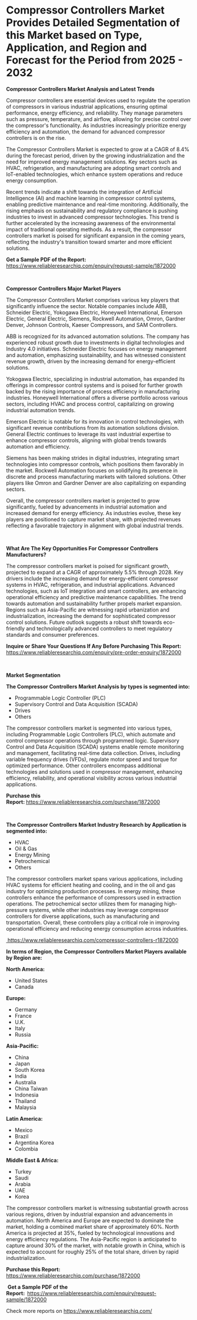 <p><h1>Compressor Controllers Market Provides Detailed Segmentation of this Market based on Type, Application, and Region and Forecast for the Period from 2025 - 2032</h1></p><p><strong>Compressor Controllers Market Analysis and Latest Trends</strong></p>
<p><p>Compressor controllers are essential devices used to regulate the operation of compressors in various industrial applications, ensuring optimal performance, energy efficiency, and reliability. They manage parameters such as pressure, temperature, and airflow, allowing for precise control over the compressor's functionality. As industries increasingly prioritize energy efficiency and automation, the demand for advanced compressor controllers is on the rise.</p><p>The Compressor Controllers Market is expected to grow at a CAGR of 8.4% during the forecast period, driven by the growing industrialization and the need for improved energy management solutions. Key sectors such as HVAC, refrigeration, and manufacturing are adopting smart controls and IoT-enabled technologies, which enhance system operations and reduce energy consumption. </p><p>Recent trends indicate a shift towards the integration of Artificial Intelligence (AI) and machine learning in compressor control systems, enabling predictive maintenance and real-time monitoring. Additionally, the rising emphasis on sustainability and regulatory compliance is pushing industries to invest in advanced compressor technologies. This trend is further accelerated by the increasing awareness of the environmental impact of traditional operating methods. As a result, the compressor controllers market is poised for significant expansion in the coming years, reflecting the industry's transition toward smarter and more efficient solutions.</p></p>
<p><strong>Get a Sample PDF of the Report:&nbsp;</strong> <a href="https://www.reliableresearchiq.com/enquiry/request-sample/1872000?utm_campaign=2318&utm_medium=2&utm_source=Github&utm_content=ia&utm_term=28022025&utm_id=compressor-controllers">https://www.reliableresearchiq.com/enquiry/request-sample/1872000</a></p>
<p>&nbsp;</p>
<p><strong>Compressor Controllers Major Market Players</strong></p>
<p><p>The Compressor Controllers Market comprises various key players that significantly influence the sector. Notable companies include ABB, Schneider Electric, Yokogawa Electric, Honeywell International, Emerson Electric, General Electric, Siemens, Rockwell Automation, Omron, Gardner Denver, Johnson Controls, Kaeser Compressors, and SAM Controllers. </p><p>ABB is recognized for its advanced automation solutions. The company has experienced robust growth due to investments in digital technologies and Industry 4.0 initiatives. Schneider Electric focuses on energy management and automation, emphasizing sustainability, and has witnessed consistent revenue growth, driven by the increasing demand for energy-efficient solutions.</p><p>Yokogawa Electric, specializing in industrial automation, has expanded its offerings in compressor control systems and is poised for further growth backed by the rising importance of process efficiency in manufacturing industries. Honeywell International offers a diverse portfolio across various sectors, including HVAC and process control, capitalizing on growing industrial automation trends.</p><p>Emerson Electric is notable for its innovation in control technologies, with significant revenue contributions from its automation solutions division. General Electric continues to leverage its vast industrial expertise to enhance compressor controls, aligning with global trends towards automation and efficiency.</p><p>Siemens has been making strides in digital industries, integrating smart technologies into compressor controls, which positions them favorably in the market. Rockwell Automation focuses on solidifying its presence in discrete and process manufacturing markets with tailored solutions. Other players like Omron and Gardner Denver are also capitalizing on expanding sectors.</p><p>Overall, the compressor controllers market is projected to grow significantly, fueled by advancements in industrial automation and increased demand for energy efficiency. As industries evolve, these key players are positioned to capture market share, with projected revenues reflecting a favorable trajectory in alignment with global industrial trends.</p></p>
<p>&nbsp;</p>
<p><strong>What Are The Key Opportunities For Compressor Controllers Manufacturers?</strong></p>
<p><p>The compressor controllers market is poised for significant growth, projected to expand at a CAGR of approximately 5.5% through 2028. Key drivers include the increasing demand for energy-efficient compressor systems in HVAC, refrigeration, and industrial applications. Advanced technologies, such as IoT integration and smart controllers, are enhancing operational efficiency and predictive maintenance capabilities. The trend towards automation and sustainability further propels market expansion. Regions such as Asia-Pacific are witnessing rapid urbanization and industrialization, increasing the demand for sophisticated compressor control solutions. Future outlook suggests a robust shift towards eco-friendly and technologically advanced controllers to meet regulatory standards and consumer preferences.</p></p>
<p><strong>Inquire or Share Your Questions If Any Before Purchasing This Report:</strong> <a href="https://www.reliableresearchiq.com/enquiry/pre-order-enquiry/1872000?utm_campaign=2318&utm_medium=2&utm_source=Github&utm_content=ia&utm_term=28022025&utm_id=compressor-controllers">https://www.reliableresearchiq.com/enquiry/pre-order-enquiry/1872000</a></p>
<p>&nbsp;</p>
<p><strong>Market Segmentation</strong></p>
<p><strong>The Compressor Controllers Market Analysis by types is segmented into:</strong></p>
<p><ul><li>Programmable Logic Controller (PLC)</li><li>Supervisory Control and Data Acquisition (SCADA)</li><li>Drives</li><li>Others</li></ul></p>
<p><p>The compressor controllers market is segmented into various types, including Programmable Logic Controllers (PLC), which automate and control compressor operations through programmed logic. Supervisory Control and Data Acquisition (SCADA) systems enable remote monitoring and management, facilitating real-time data collection. Drives, including variable frequency drives (VFDs), regulate motor speed and torque for optimized performance. Other controllers encompass additional technologies and solutions used in compressor management, enhancing efficiency, reliability, and operational visibility across various industrial applications.</p></p>
<p><strong>Purchase this Report:&nbsp;</strong><a href="https://www.reliableresearchiq.com/purchase/1872000?utm_campaign=2318&utm_medium=2&utm_source=Github&utm_content=ia&utm_term=28022025&utm_id=compressor-controllers">https://www.reliableresearchiq.com/purchase/1872000</a></p>
<p>&nbsp;</p>
<p><strong>The Compressor Controllers Market Industry Research by Application is segmented into:</strong></p>
<p><ul><li>HVAC</li><li>Oil & Gas</li><li>Energy Mining</li><li>Petrochemical</li><li>Others</li></ul></p>
<p><p>The compressor controllers market spans various applications, including HVAC systems for efficient heating and cooling, and in the oil and gas industry for optimizing production processes. In energy mining, these controllers enhance the performance of compressors used in extraction operations. The petrochemical sector utilizes them for managing high-pressure systems, while other industries may leverage compressor controllers for diverse applications, such as manufacturing and transportation. Overall, these controllers play a critical role in improving operational efficiency and reducing energy consumption across industries.</p></p>
<p><a href="https://www.reliableresearchiq.com/compressor-controllers-r1872000?utm_campaign=2318&utm_medium=2&utm_source=Github&utm_content=ia&utm_term=28022025&utm_id=compressor-controllers">&nbsp;https://www.reliableresearchiq.com/compressor-controllers-r1872000</a></p>
<p><strong>In terms of Region, the Compressor Controllers Market Players available by Region are:</strong></p>
<p>
    <p> <strong> North America: </strong>
        <ul>
            <li>United States</li>
            <li>Canada</li>
        </ul>
        </p> 
    <p> <strong> Europe: </strong>
        <ul>
            <li>Germany</li>
            <li>France</li>
            <li>U.K.</li>
            <li>Italy</li>
            <li>Russia</li>
        </ul>
        </p> 
    <p> <strong> Asia-Pacific: </strong>
        <ul>
            <li>China</li>
            <li>Japan</li>
            <li>South Korea</li>
            <li>India</li>
            <li>Australia</li>
            <li>China Taiwan</li>
            <li>Indonesia</li>
            <li>Thailand</li>
            <li>Malaysia</li>
        </ul>
        </p> 
    <p> <strong> Latin America: </strong>
        <ul>
            <li>Mexico</li>
            <li>Brazil</li>
            <li>Argentina Korea</li>
            <li>Colombia</li>
        </ul>
        </p> 
    <p> <strong> Middle East & Africa: </strong>
        <ul>
            <li>Turkey</li>
            <li>Saudi</li>
            <li>Arabia</li>
            <li>UAE</li>
            <li>Korea</li>
        </ul>
    </p>
    </p>
<p><p>The compressor controllers market is witnessing substantial growth across various regions, driven by industrial expansion and advancements in automation. North America and Europe are expected to dominate the market, holding a combined market share of approximately 60%. North America is projected at 35%, fueled by technological innovations and energy efficiency regulations. The Asia-Pacific region is anticipated to capture around 30% of the market, with notable growth in China, which is expected to account for roughly 25% of the total share, driven by rapid industrialization.</p></p>
<p><strong>Purchase this Report: </strong><a href="https://www.reliableresearchiq.com/purchase/1872000?utm_campaign=2318&utm_medium=2&utm_source=Github&utm_content=ia&utm_term=28022025&utm_id=compressor-controllers">https://www.reliableresearchiq.com/purchase/1872000</a></p>
<p>&nbsp;<strong>Get a Sample PDF of the Report:&nbsp;&nbsp;</strong><a href="https://www.reliableresearchiq.com/enquiry/request-sample/1872000?utm_campaign=2318&utm_medium=2&utm_source=Github&utm_content=ia&utm_term=28022025&utm_id=compressor-controllers">https://www.reliableresearchiq.com/enquiry/request-sample/1872000</a></p>
<p><strong></strong></p>
<p>Check more reports on <a href="https://www.reliableresearchiq.com/?utm_campaign=2318&utm_medium=2&utm_source=Github&utm_content=ia&utm_term=28022025&utm_id=compressor-controllers">https://www.reliableresearchiq.com/</a></p>